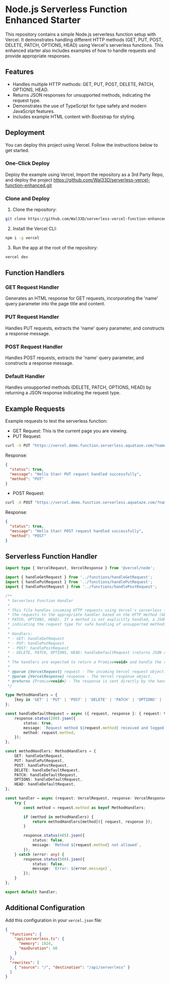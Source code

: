 # Node.js Serverless Function Enhanced Starter

This repository contains a simple Node.js serverless function setup with Vercel. It demonstrates handling different HTTP methods (GET, PUT, POST, DELETE, PATCH, OPTIONS, HEAD) using Vercel's serverless functions. This enhanced starter also includes examples of how to handle requests and provide appropriate responses.

## Features

- Handles multiple HTTP methods: GET, PUT, POST, DELETE, PATCH, OPTIONS, HEAD.
- Returns JSON responses for unsupported methods, indicating the request type.
- Demonstrates the use of TypeScript for type safety and modern JavaScript features.
- Includes example HTML content with Bootstrap for styling.

## Deployment

You can deploy this project using Vercel. Follow the instructions below to get started.

### One-Click Deploy

Deploy the example using Vercel, Import the repository as a 3rd Party Repo, and deploy the project 
 https://github.com/Wal33D/serverless-vercel-function-enhanced.git
### Clone and Deploy

1. Clone the repository:

```bash
git clone https://github.com/Wal33D/serverless-vercel-function-enhanced.git
```

2. Install the Vercel CLI:

```bash
npm i -g vercel
```

3. Run the app at the root of the repository:

```bash
vercel dev
```

## Function Handlers

### GET Request Handler

Generates an HTML response for GET requests, incorporating the 'name' query parameter into the page title and content.

### PUT Request Handler

Handles PUT requests, extracts the 'name' query parameter, and constructs a response message.

### POST Request Handler

Handles POST requests, extracts the 'name' query parameter, and constructs a response message.

### Default Handler

Handles unsupported methods (DELETE, PATCH, OPTIONS, HEAD) by returning a JSON response indicating the request type.

## Example Requests

Example requests to test the serverless function:

- GET Request: This is the current page you are viewing.
- PUT Request:

```bash
curl -X PUT "https://vercel.demo.function.serverless.aquataze.com/?name=Stan"
```

Response:

```json
{
  "status": true,
  "message": "Hello Stan! PUT request handled successfully",
  "method": "PUT"
}
```

- POST Request:

```bash
curl -X POST "https://vercel.demo.function.serverless.aquataze.com/?name=Stan"
```

Response:

```json
{
  "status": true,
  "message": "Hello Stan! POST request handled successfully",
  "method": "POST"
}
```

## Serverless Function Handler

```typescript
import type { VercelRequest, VercelResponse } from '@vercel/node';

import { handleGetRequest } from '../functions/handleGetRequest';
import { handlePutRequest } from '../functions/handlePutRequest';
import { handlePostRequest } from '../functions/handlePostRequest';

/**
 * Serverless Function Handler
 *
 * This file handles incoming HTTP requests using Vercel's serverless functions. It routes
 * the requests to the appropriate handler based on the HTTP method (GET, PUT, POST, DELETE,
 * PATCH, OPTIONS, HEAD). If a method is not explicitly handled, a JSON response is returned
 * indicating the request type for safe handling of unsupported methods.
 *
 * Handlers:
 * - GET: handleGetRequest
 * - PUT: handlePutRequest
 * - POST: handlePostRequest
 * - DELETE, PATCH, OPTIONS, HEAD: handleDefaultRequest (returns JSON response logging the request type)
 *
 * The handlers are expected to return a Promise<void> and handle the response accordingly.
 *
 * @param {VercelRequest} request - The incoming Vercel request object.
 * @param {VercelResponse} response - The Vercel response object.
 * @returns {Promise<void>} - The response is sent directly by the handler.
 */

type MethodHandlers = {
    [key in 'GET' | 'PUT' | 'POST' | 'DELETE' | 'PATCH' | 'OPTIONS' | 'HEAD']: (params: { request: VercelRequest, response: VercelResponse }) => Promise<void>;
};

const handleDefaultRequest = async ({ request, response }: { request: VercelRequest, response: VercelResponse }): Promise<void> => {
    response.status(200).json({
        status: true,
        message: `Request method ${request.method} received and logged.`,
        method: request.method,
    });
};

const methodHandlers: MethodHandlers = {
    GET: handleGetRequest,
    PUT: handlePutRequest,
    POST: handlePostRequest,
    DELETE: handleDefaultRequest,
    PATCH: handleDefaultRequest,
    OPTIONS: handleDefaultRequest,
    HEAD: handleDefaultRequest,
};

const handler = async (request: VercelRequest, response: VercelResponse) => {
    try {
        const method = request.method as keyof MethodHandlers;

        if (method in methodHandlers) {
            return methodHandlers[method]({ request, response });
        }

        response.status(405).json({
            status: false,
            message: `Method ${request.method} not allowed`,
        });
    } catch (error: any) {
        response.status(500).json({
            status: false,
            message: `Error: ${error.message}`,
        });
    }
};

export default handler;
```

## Additional Configuration

Add this configuration in your `vercel.json` file:

```json
{
  "functions": {
    "api/serverless.ts": {
      "memory": 1024,
      "maxDuration": 60
    }
  },
  "rewrites": [
    { "source": "/", "destination": "/api/serverless" }
  ]
}
```